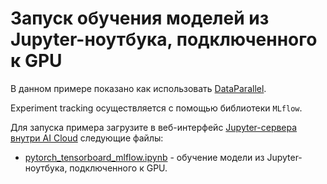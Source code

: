 # Запуск обучения моделей из Jupyter-ноутбука, подключенного к GPU

В данном примере показано как использовать [DataParallel](https://pytorch.org/tutorials/beginner/blitz/data_parallel_tutorial.html).

Experiment tracking осуществляется с помощью библиотеки `MLflow`.

Для запуска примера загрузите в веб-интерфейс [Jupyter-сервера внутри AI Cloud](https://aicloud.sbercloud.ru/_/jupyter/) следующие файлы:

 * [pytorch_tensorboard_mlflow.ipynb](pytorch_tensorboard_mlflow.ipynb) - обучение модели из Jupyter-ноутбука, подключенного к GPU.